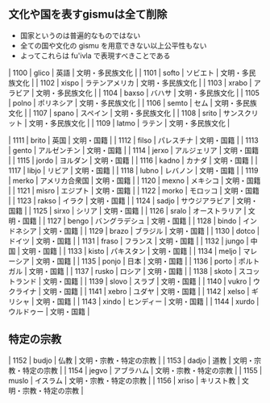 
## 文化や国を表すgismuは全て削除
* 国家というのは普遍的なものではない
* 全ての国や文化の gismu を用意できない以上公平性もない
* よってこれらは fu'ivla で表現すべきことである


| 1100 | glico | 英語             | 文明・多民族文化                 |
| 1101 | softo | ソビエト         | 文明・多民族文化                 |
| 1102 | xispo | ラテンアメリカ   | 文明・多民族文化                 |
| 1103 | xrabo | アラビア         | 文明・多民族文化                 |
| 1104 | baxso | バハサ           | 文明・多民族文化                 |
| 1105 | polno | ポリネシア       | 文明・多民族文化                 |
| 1106 | semto | セム             | 文明・多民族文化                 |
| 1107 | spano | スペイン         | 文明・多民族文化                 |
| 1108 | srito | サンスクリット   | 文明・多民族文化                 |
| 1109 | latmo | ラテン           | 文明・多民族文化                 |

| 1111 | brito | 英国             | 文明・国籍                       |
| 1112 | filso | パレスチナ       | 文明・国籍                       |
| 1113 | gento | アルゼンチン     | 文明・国籍                       |
| 1114 | jerxo | アルジェリア     | 文明・国籍                       |
| 1115 | jordo | ヨルダン         | 文明・国籍                       |
| 1116 | kadno | カナダ           | 文明・国籍                       |
| 1117 | libjo | リビア           | 文明・国籍                       |
| 1118 | lubno | レバノン         | 文明・国籍                       |
| 1119 | merko | アメリカ合衆国   | 文明・国籍                       |
| 1120 | mexno | メキシコ         | 文明・国籍                       |
| 1121 | misro | エジプト         | 文明・国籍                       |
| 1122 | morko | モロッコ         | 文明・国籍                       |
| 1123 | rakso | イラク           | 文明・国籍                       |
| 1124 | sadjo | サウジアラビア   | 文明・国籍                       |
| 1125 | sirxo | シリア           | 文明・国籍                       |
| 1126 | sralo | オーストラリア   | 文明・国籍                       |
| 1127 | bengo | バングラデシュ   | 文明・国籍                       |
| 1128 | bindo | インドネシア     | 文明・国籍                       |
| 1129 | brazo | ブラジル         | 文明・国籍                       |
| 1130 | dotco | ドイツ           | 文明・国籍                       |
| 1131 | fraso | フランス         | 文明・国籍                       |
| 1132 | jungo | 中国             | 文明・国籍                       |
| 1133 | kisto | パキスタン       | 文明・国籍                       |
| 1134 | meljo | マレーシア       | 文明・国籍                       |
| 1135 | ponjo | 日本             | 文明・国籍                       |
| 1136 | porto | ポルトガル       | 文明・国籍                       |
| 1137 | rusko | ロシア           | 文明・国籍                       |
| 1138 | skoto | スコットランド   | 文明・国籍                       |
| 1139 | slovo | スラブ           | 文明・国籍                       |
| 1140 | vukro | ウクライナ       | 文明・国籍                       |
| 1141 | xebro | ユダヤ           | 文明・国籍                       |
| 1142 | xelso | ギリシャ         | 文明・国籍                       |
| 1143 | xindo | ヒンディー       | 文明・国籍                       |
| 1144 | xurdo | ウルドゥー       | 文明・国籍                       |

## 特定の宗教
| 1152 | budjo | 仏教             | 文明・宗教・特定の宗教           |
| 1153 | dadjo | 道教             | 文明・宗教・特定の宗教           |
| 1154 | jegvo | アブラハム       | 文明・宗教・特定の宗教           |
| 1155 | muslo | イスラム         | 文明・宗教・特定の宗教           |
| 1156 | xriso | キリスト教       | 文明・宗教・特定の宗教           |
